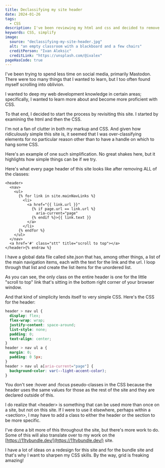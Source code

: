 ```yaml
---
title: Declassifying my site header
date: 2024-01-26
tags:
  - CSS
description: I've been reviewing my html and css and decided to remove unnecessary classes from my header.
keywords: CSS, simplify
image:
  source: "declassifying-my-site-header.jpg"
  alt: "an empty classroom with a blackboard and a few chairs"
  creditPerson: "Ivan Aleksic"
  creditLink: "https://unsplash.com/@ivalex"
pageHasCode: true
---
```


I've been trying to spend less time on social media, primarily Mastodon. There were too many things that I wanted to learn, but I too often found myself scrolling into oblivion.

I wanted to deep my web development knowledge in certain areas; specifically, I wanted to learn more about and become more proficient with CSS.

To that end, I decided to start the process by revisiting this site. I started by examining the html and then the CSS.

I'm not a fan of clutter in both my markup and CSS. And given how ridiculously simple this site is, it seemed that I was over-classifying elements for no particular reason other than to have a handle on which to hang some CSS.

Here's an example of one such simplification. No great shakes here, but it highlights how simple things can be if we try.

Here's what every page header of this site looks like after removing ALL of the classes:

```jinja2{% raw %}
<header>
  <nav>
    <ul>
      {% for link in site.mainNavLinks %}
        <li>
          <a href="{{ link.url }}"
            {% if page.url == link.url %}
              aria-current="page"
            {% endif %}>{{ link.text }}
          </a>
        </li>
      {% endfor %}
    </ul>
  </nav>
  <a href='#' class="stt" title="scroll to top"></a>
</header>{% endraw %}
```

I have a global data file called site.json that has, among other things, a list of the main navigation items, each with the text for the link and the url. I loop through that list and create the list items for the unordered list.

As you can see, the only class on the entire header is one for the little "scroll to top" link that's sitting in the bottom right corner of your browser window.

And that kind of simplicity lends itself to very simple CSS. Here's the CSS for the header:

```css
header > nav ul {
  display: flex;
  flex-wrap: wrap;
  justify-content: space-around;
  list-style: none;
  padding: 0;
  text-align: center;
}
header > nav ul a {
  margin: 0;
  padding: 0 5px;
}
header > nav ul a[aria-current="page"] {
  background-color: var(--light-accent-color);
}
```

You don't see :hover and :focus pseudo-classes in the CSS because the header uses the same values for those as the rest of the site and they are declared outside of this.

I do realize that \<header> is something that can be used more than once on a site, but not on this site. If I were to use it elsewhere, perhaps within a \<section>, I may have to add a class to either the header or the section to be more specific.

I've done a bit more of this throughout the site, but there's more work to do. Some of this will also translate over to my work on the [https://11tybundle.dev/](https://11tybundle.dev/) site.

I have a lot of ideas on a redesign for this site and for the bundle site and that's why I want to sharpen my CSS skills. By the way, grid is freaking amazing!
